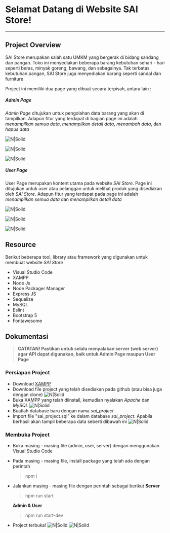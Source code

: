 # Selamat Datang di Website SAI Store!
---

## Project Overview
SAI Store merupakan salah satu UMKM yang bergerak di bidang sandang dan pangan. Toko ini menyediakan beberapa barang kebutuhan sehari - hari seperti beras, minyak goreng, bawang, dan sebagainya. Tak terbatas kebutuhan pangan, SAI Store juga menyediakan barang seperti sandal dan furniture

Project ini memiliki dua page yang dibuat secara terpisah, antara lain :

##### Admin Page
_Admin Page_ ditujukan untuk pengolahan data barang yang akan di tampilkan. Adapun fitur yang terdapat di bagian page ini adalah _menampilkan semua data_, _menampilkan detail data_, _menambah data_, dan _hapus data_

![N|Solid](https://drive.google.com/uc?id=1q8bUdEEGjp5MF8AWMETl9Vl2qLngnJmu)

![N|Solid](https://drive.google.com/uc?id=1ZVCQQ8X6aNf1E_YqHNq01xhD5g7hAhU6)

![N|Solid](https://drive.google.com/uc?id=1hrs9Hui_LwUMI1EYRbNKBv9vOrfmKQ71)

##### User Page
User Page merupakan kontent utama pada website _SAI Store_. Page ini ditujukan untuk user atau pelanggan untuk melihat produk yang disediakan oleh _SAI Store_. Adapun fitur yang terdapat pada page ini adalah _menampilkan semua data_ dan _menampilkan detail data_

![N|Solid](https://drive.google.com/uc?id=1WrI0TBRJPI1gL_-38u-GERCCqBdZM46-)

![N|Solid](https://drive.google.com/uc?id=1zAG8LNNcoZibqg8YRIsim49GUmtvf676)

![N|Solid](https://drive.google.com/uc?id=1YJ3mrUHVrXNAnc7Ub4qyyv4n7Xtb_EXW)

## Resource
Berikut beberapa tool, library atau framework yang digunakan untuk membuat website _SAI Store_
* Visual Studio Code
* XAMPP
* Node Js
* Node Packager Manager
* Express JS
* Sequelize
* MySQL
* Eslint
* Bootstrap 5
* Fontawesome

## Dokumentasi
> **CATATAN!
Pastikan untuk selalu menyalakan server (web server) agar API dapat digunakan, baik untuk Admin Page maupun User Page**

### Persiapan Project
- Download  [XAMPP](https://www.apachefriends.org/download.html)
- Download file project yang telah disediakan pada github (atau bisa juga dengan clone)
  ![N|Solid](https://drive.google.com/uc?id=1_jlS5Jnc7MUKiVdJhKVlCPb51MEXIdtS)
- Buka XAMPP yang telah diinstall, kemudian nyalakan _Apache_ dan _MySQL_
  ![N|Solid](https://drive.google.com/uc?id=1pieSjVVWJwwFFUNPzfbj9qXRpjCtAJ-1)
- Buatlah database baru dengan nama _sai_project_
- Import file "sai_project.sql" ke dalam database _sai_project_. Apabila berhasil akan tampil beberapa data seberti dibawah ini
  ![N|Solid](https://drive.google.com/uc?id=1yE2L0Zj-MKenMIV64DhGrNQhCsXrENzY)

### Membuka Project
- Buka masing - masing file (admin, user, server) dengan menggunakan Visual Studio Code
- Pada masing - masing file, install package yang telah ada dengan perintah
  > npm i
- Jalankan masing - masing file dengan perintah sebagai berikut
  **Server**
  > npm run start

  **Admin & User**
  > npm run start-dev
  
- Project terbuka!
![N|Solid](https://drive.google.com/uc?id=1DdmPZ5MOh9kyukVoWRZewbvlhcNOeEzy)
![N|Solid](https://drive.google.com/uc?id=1qjyCI3XhHgahIzWi_tid-SCDOZKKuQfp)




